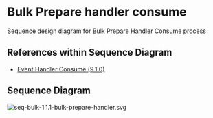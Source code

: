 # Bulk Prepare handler consume

Sequence design diagram for Bulk Prepare Handler Consume process

## References within Sequence Diagram

* [Event Handler Consume (9.1.0)](../../central-event-processor/9.1.0-event-handler-placeholder.md)

## Sequence Diagram

![seq-bulk-1.1.1-bulk-prepare-handler.svg](../assets/diagrams/sequence/seq-bulk-1.1.1-bulk-prepare-handler.svg)